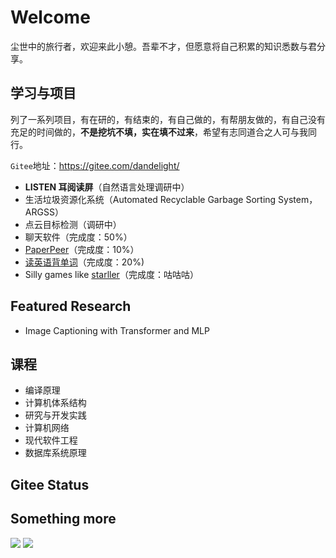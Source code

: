 # Welcome

尘世中的旅行者，欢迎来此小憩。吾辈不才，但愿意将自己积累的知识悉数与君分享。

## 学习与项目

列了一系列项目，有在研的，有结束的，有自己做的，有帮朋友做的，有自己没有充足的时间做的，**不是挖坑不填，实在填不过来**，希望有志同道合之人可与我同行。

`Gitee`地址：https://gitee.com/dandelight/

- **LISTEN 耳阅读屏**（自然语言处理调研中）
- 生活垃圾资源化系统（Automated Recyclable Garbage Sorting System，ARGSS）
- 点云目标检测（调研中）
- 聊天软件（完成度：50%）
- [PaperPeer](https://gitee.com/dandelight/paperpeer)（完成度：10%）
- [读英语背单词](https://gitee.com/dandelight/readEnglish)（完成度：20%)
- Silly games like [starller](https://gitee.com/dandelight/starller)（完成度：咕咕咕）

## Featured Research

- Image Captioning with Transformer and MLP

## 课程

- 编译原理
- 计算机体系结构
- 研究与开发实践
- 计算机网络
- 现代软件工程
- 数据库系统原理

## Gitee Status

<script src='https://gitee.com/dandelight/blog/widget_preview' async defer></script>
<div id="osc-gitee-widget-tag"></div>
<style>
.osc-gitee-widget-tag li {margin-left:0em;}
.osc_pro_color {color: #4183c4 !important;}
.osc_panel_color {background-color: #ffffff !important;}
.osc_background_color {background-color: #ffffff !important;}
.osc_border_color {border-color: #e3e9ed !important;}
.osc_desc_color {color: #666666 !important;}
.osc_link_color * {color: #9b9b9b !important;}
</style>

## Something more

<a href="https://codeforces.com/profile/dandelight"><img src="https://cp-logo.vercel.app/codeforces/dandelight"/></a>
<a href="https://atcoder.jp/users/dandelight"><img src="https://cp-logo.vercel.app/atcoder/dandelight"/></a>
